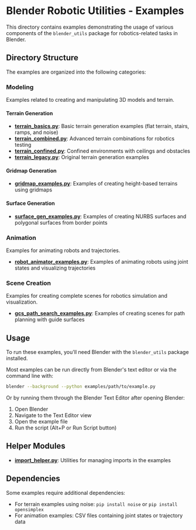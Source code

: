 # Blender Robotic Utilities - Examples

This directory contains examples demonstrating the usage of various components of the `blender_utils` package for robotics-related tasks in Blender.

## Directory Structure

The examples are organized into the following categories:

### Modeling

Examples related to creating and manipulating 3D models and terrain.

#### Terrain Generation

- **[terrain_basics.py](modeling/terrain/terrain_basics.py)**: Basic terrain generation examples (flat terrain, stairs, ramps, and noise)
- **[terrain_combined.py](modeling/terrain/terrain_combined.py)**: Advanced terrain combinations for robotics testing
- **[terrain_confined.py](modeling/terrain/terrain_confined.py)**: Confined environments with ceilings and obstacles
- **[terrain_legacy.py](modeling/terrain/terrain_legacy.py)**: Original terrain generation examples

#### Gridmap Generation

- **[gridmap_examples.py](modeling/gridmap/gridmap_examples.py)**: Examples of creating height-based terrains using gridmaps

#### Surface Generation

- **[surface_gen_examples.py](modeling/surface_gen_examples.py)**: Examples of creating NURBS surfaces and polygonal surfaces from border points

### Animation

Examples for animating robots and trajectories.

- **[robot_animator_examples.py](animation/robot_animator_examples.py)**: Examples of animating robots using joint states and visualizing trajectories

### Scene Creation

Examples for creating complete scenes for robotics simulation and visualization.

- **[gcs_path_search_examples.py](scene_creator/gcs_path_search_examples.py)**: Examples of creating scenes for path planning with guide surfaces

## Usage

To run these examples, you'll need Blender with the `blender_utils` package installed.

Most examples can be run directly from Blender's text editor or via the command line with:

```bash
blender --background --python examples/path/to/example.py
```

Or by running them through the Blender Text Editor after opening Blender:

1. Open Blender
2. Navigate to the Text Editor view
3. Open the example file
4. Run the script (Alt+P or Run Script button)

## Helper Modules

- **[import_helper.py](utils/import_helper.py)**: Utilities for managing imports in the examples

## Dependencies

Some examples require additional dependencies:

- For terrain examples using noise: `pip install noise` or `pip install opensimplex`
- For animation examples: CSV files containing joint states or trajectory data

